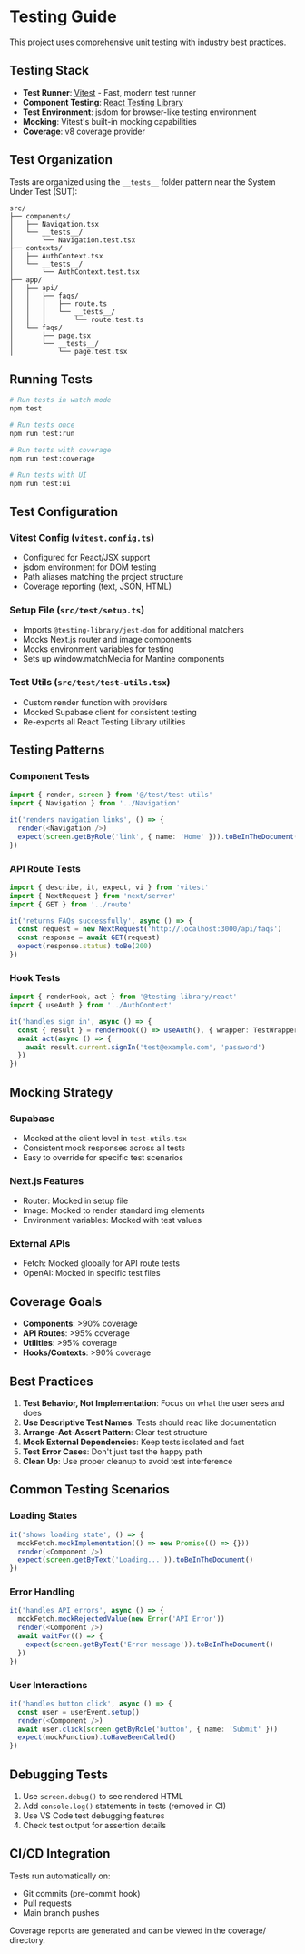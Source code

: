 # Testing Guide

This project uses comprehensive unit testing with industry best practices.

## Testing Stack

- **Test Runner**: [Vitest](https://vitest.dev/) - Fast, modern test runner
- **Component Testing**: [React Testing Library](https://testing-library.com/docs/react-testing-library/intro/)
- **Test Environment**: jsdom for browser-like testing environment
- **Mocking**: Vitest's built-in mocking capabilities
- **Coverage**: v8 coverage provider

## Test Organization

Tests are organized using the `__tests__` folder pattern near the System Under Test (SUT):

```
src/
├── components/
│   ├── Navigation.tsx
│   └── __tests__/
│       └── Navigation.test.tsx
├── contexts/
│   ├── AuthContext.tsx
│   └── __tests__/
│       └── AuthContext.test.tsx
├── app/
│   ├── api/
│   │   ├── faqs/
│   │   │   ├── route.ts
│   │   │   └── __tests__/
│   │   │       └── route.test.ts
│   └── faqs/
│       ├── page.tsx
│       └── __tests__/
│           └── page.test.tsx
```

## Running Tests

```bash
# Run tests in watch mode
npm test

# Run tests once
npm run test:run

# Run tests with coverage
npm run test:coverage

# Run tests with UI
npm run test:ui
```

## Test Configuration

### Vitest Config (`vitest.config.ts`)
- Configured for React/JSX support
- jsdom environment for DOM testing
- Path aliases matching the project structure
- Coverage reporting (text, JSON, HTML)

### Setup File (`src/test/setup.ts`)
- Imports `@testing-library/jest-dom` for additional matchers
- Mocks Next.js router and image components
- Mocks environment variables for testing
- Sets up window.matchMedia for Mantine components

### Test Utils (`src/test/test-utils.tsx`)
- Custom render function with providers
- Mocked Supabase client for consistent testing
- Re-exports all React Testing Library utilities

## Testing Patterns

### Component Tests
```typescript
import { render, screen } from '@/test/test-utils'
import { Navigation } from '../Navigation'

it('renders navigation links', () => {
  render(<Navigation />)
  expect(screen.getByRole('link', { name: 'Home' })).toBeInTheDocument()
})
```

### API Route Tests
```typescript
import { describe, it, expect, vi } from 'vitest'
import { NextRequest } from 'next/server'
import { GET } from '../route'

it('returns FAQs successfully', async () => {
  const request = new NextRequest('http://localhost:3000/api/faqs')
  const response = await GET(request)
  expect(response.status).toBe(200)
})
```

### Hook Tests
```typescript
import { renderHook, act } from '@testing-library/react'
import { useAuth } from '../AuthContext'

it('handles sign in', async () => {
  const { result } = renderHook(() => useAuth(), { wrapper: TestWrapper })
  await act(async () => {
    await result.current.signIn('test@example.com', 'password')
  })
})
```

## Mocking Strategy

### Supabase
- Mocked at the client level in `test-utils.tsx`
- Consistent mock responses across all tests
- Easy to override for specific test scenarios

### Next.js Features
- Router: Mocked in setup file
- Image: Mocked to render standard img elements
- Environment variables: Mocked with test values

### External APIs
- Fetch: Mocked globally for API route tests
- OpenAI: Mocked in specific test files

## Coverage Goals

- **Components**: >90% coverage
- **API Routes**: >95% coverage  
- **Utilities**: >95% coverage
- **Hooks/Contexts**: >90% coverage

## Best Practices

1. **Test Behavior, Not Implementation**: Focus on what the user sees and does
2. **Use Descriptive Test Names**: Tests should read like documentation
3. **Arrange-Act-Assert Pattern**: Clear test structure
4. **Mock External Dependencies**: Keep tests isolated and fast
5. **Test Error Cases**: Don't just test the happy path
6. **Clean Up**: Use proper cleanup to avoid test interference

## Common Testing Scenarios

### Loading States
```typescript
it('shows loading state', () => {
  mockFetch.mockImplementation(() => new Promise(() => {}))
  render(<Component />)
  expect(screen.getByText('Loading...')).toBeInTheDocument()
})
```

### Error Handling
```typescript
it('handles API errors', async () => {
  mockFetch.mockRejectedValue(new Error('API Error'))
  render(<Component />)
  await waitFor(() => {
    expect(screen.getByText('Error message')).toBeInTheDocument()
  })
})
```

### User Interactions
```typescript
it('handles button click', async () => {
  const user = userEvent.setup()
  render(<Component />)
  await user.click(screen.getByRole('button', { name: 'Submit' }))
  expect(mockFunction).toHaveBeenCalled()
})
```

## Debugging Tests

1. Use `screen.debug()` to see rendered HTML
2. Add `console.log()` statements in tests (removed in CI)
3. Use VS Code test debugging features
4. Check test output for assertion details

## CI/CD Integration

Tests run automatically on:
- Git commits (pre-commit hook)
- Pull requests
- Main branch pushes

Coverage reports are generated and can be viewed in the coverage/ directory.
